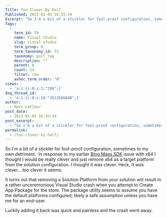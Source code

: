 ```yaml
---
Title: Too Clever By Half
Published: 2013-01-03 16:33:34
Excerpt: "So I'm a bit of a stickler for fool-proof configuration, sometimes to my own detriment. I'm also clever...too clever by half. "
Tags:
  - 
    term_id: 70
    name: Visual Studio
    slug: visual-studio
    term_group: 0
    term_taxonomy_id: 73
    taxonomy: post_tag
    description: ""
    parent: 0
    count: 14
    filter: raw
    avhec_term_order: "0"
views:
  - 'a:1:{i:0;s:3:"296";}'
dsq_thread_id:
  - 'a:1:{i:0;s:10:"3612666840";}'
author:
  - Marc LaFleur
post_date:
  - 2013-01-03 16:33:34
post_excerpt:
  - "So I'm a bit of a stickler for fool-proof configuration, sometimes to my own detriment. I'm also clever...too clever by half. "
permalink:
  - /too-clever-by-half/
---
```

So I'm a bit of a stickler for fool-proof configuration, sometimes to my own detriment.  In response to my earlier <a title="Bing Maps SDK" href="http://massivescale.azurewebsites.net/bing-maps-sdk/" target="_blank">Bing Maps SDK</a> issue with x64 I thought I would be really clever and just remove x64 as a target platform from the solution configuration. I thought it was clever. Heck, It <em>was</em> clever....too clever it seems.

It turns out that removing a Solution Platform from your solution will result in a rather unceremonious Visual Studio crash when you attempt to Create App Package for the store. The package utility seems to assume you have the default platforms configured; likely a safe assumption unless you have me for an end-user.

Luckily adding it back was quick and painless and the crash went away.

&nbsp;